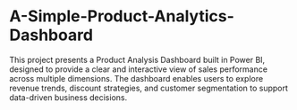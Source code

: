 # A-Simple-Product-Analytics-Dashboard
This project presents a Product Analysis Dashboard built in Power BI, designed to provide a clear and interactive view of sales performance across multiple dimensions. The dashboard enables users to explore revenue trends, discount strategies, and customer segmentation to support data-driven business decisions.
